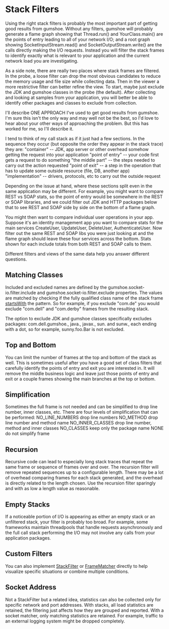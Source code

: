 Stack Filters
=============

Using the right stack filters is probably the most important part of getting good results from gumshoe.
Without any filters, gumshoe will probably generate a flame graph showing that Thread.run() and YourClass.main() 
are the points of entry leading to all of your network I/O; and a root graph showing SocketInputStream.read() and
SocketOutputStream.write() are the calls directly making the I/O requests.  Instead you will filter the stack
frames to identify exactly what is relevant to your application and the current network load you are investigating.

As a side note, there are really two places where stack frames are filtered.  In the probe, a loose filter
can drop the most obvious candidates to reduce the memory usage and file size while collecting data.
Then in the viewer a more restrictive filter can better refine the view.  To start, maybe just exclude
the JDK and gumshoe classes in the probe (the default).  After collecting and looking at samples from
your application, you will better be able to identify other packages and classes to exclude from collection.

I'll describe ONE APPROACH I've used to get good results from gumshoe.  I'm sure this isn't the only way
and may well not be the best, so I'd love to hear about your other ways of approaching the problem.
But this has worked for me, so I'll describe it.

I tend to think of my call stack as if it just had a few sections.  In the sequence they occur (but opposite
the order they appear in the stack trace) they are:
    "container" -- JDK, app server or other overhead somehow getting the request into your application
    "point of entry" -- your code first gets a request to do something
    "the middle part" -- the steps needed to carry out the action requested
    "point of exit" -- a step in the operation that has to update some outside resource (file, DB, another app)
    "implementation" -- drivers, protocols, etc to carry out the outside request 

Depending on the issue at hand, where these sections split even in the same application may be different.
For example, you might want to compare REST vs SOAP stats,
so the point of entry would be somewhere in the REST or SOAP libraries,
and we could filter out JDK and HTTP packages below that to see 
REST and SOAP side by side on the bottom of a flame graph.

You might then want to compare individual user operations in your app.  Suppose it's an identity management app
you want to compare stats for the main services CreateUser, UpdateUser, DeleteUser, AuthenticateUser.
Now  filter out the same REST and SOAP libs you were just looking at and the flame graph should leave
these four services across the bottom.  Stats shown for each include totals from both REST and SOAP calls to them.

Different filters and views of the same data help you answer different questions.

Matching Classes
----------------

Included and excluded names are defined by the gumshoe.socket-io.filter.include and gumshoe.socket-io.filter.exclude
properties.  The values are matched by checking if the fully qualified class name of the stack frame 
[startsWith](https://docs.oracle.com/javase/7/docs/api/java/lang/String.html#startsWith(java.lang.String))
the pattern.  So for example, if you exclude "com.de" you would exclude "com.dell" and "com.derby" frames
from the resulting stack.  

The option to exclude JDK and gumshoe classes specifically excludes packages: 
com.dell.gumshoe., java., javax., sun. and sunw., 
each ending with a dot, so for example, sunny.foo.Bar is not excluded.

Top and Bottom
--------------

You can limit the number of frames at the top and bottom of the stack as well.
This is sometimes useful after you have a good set of class filters 
that carefully identify the points of entry and exit you are interested in.
It will remove the middle business logic and leave just those points of entry and exit
or a couple frames showing the main branches at the top or bottom.

Simplification
--------------

Sometimes the full frame is not needed and can be simplified to drop line number, inner classes, etc.
There are four levels of simplification that can be performed:
    NO_LINE_NUMBERS     drop line numbers
    NO_METHOD           drop line number and method name
    NO_INNER_CLASSES    drop line number, method and inner classes
    NO_CLASSES          keep only the package name
    NONE                do not simplify frame

Recursion
---------

Recursive code can lead to especially long stack traces that repeat the same frame or sequence of frames
over and over.  The recursion filter will remove repeated sequences up to a configurable length.
There may be a lot of overhead comparing frames for each stack generated, and the overhead is directly
related to the length chosen.  Use the recursion filter sparingly and with as low a length value as
reasonable.

Empty Stacks
------------

If a noticeable portion of I/O is appearing as either an empty stack or an unfiltered stack,
your filter is probably too broad.  For example, some frameworks maintain threadpools that handle requests
asynchronously and the full call stack performing the I/O may not involve any calls from your
application packages.

Custom Filters
--------------

You can also implement [StackFilter](https://github.com/dcm-oss/gumshoe/blob/master/gumshoe-probes/src/main/java/com/dell/gumshoe/stack/StackFilter.java) or [FrameMatcher](https://github.com/dcm-oss/gumshoe/blob/master/gumshoe-probes/src/main/java/com/dell/gumshoe/stack/FrameMatcher.java) directly to help visualize specific situations or 
combine multiple conditions. 

Socket Address
--------------

Not a StackFilter but a related idea, statistics can also be collected only for specific network and port addresses.
With stacks, all load statistics are retained, the filtering just affects how they are grouped and reported.
With a socket matcher, only  matching statistics are retained.  For example, traffic to an external logging system
might be dropped completely. 
